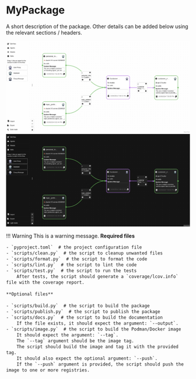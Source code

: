 # MyPackage

A short description of the package. Other details can be added below using the relevant sections / headers.

<img fetchpriority="high" alt="Waldiez flow" src="static/images/overview.webp#only-light" />
<img fetchpriority="high" alt="Waldiez flow" src="static/images/overview_dark.webp#only-dark" />

!!! Warning
    This is a warning message.
    **Required files**

    - `pyproject.toml`  # the project configuration file
    - `scripts/clean.py`  # the script to cleanup unwanted files
    - `scripts/format.py`  # the script to format the code
    - `scripts/lint.py`  # the script to lint the code
    - `scripts/test.py`  # the script to run the tests
        After tests, the script should generate a `coverage/lcov.info` file with the coverage report.

    **Optional files**

    - `scripts/build.py`  # the script to build the package
    - `scripts/publish.py`  # the script to publish the package
    - `scripts/docs.py`  # the script to build the documentation
        If the file exists, it should expect the argument: `--output`.
    - `scripts/image.py`  # the script to build the Podman/Docker image
        It should expect the argument: `--tag`.
        The `--tag` argument should be the image tag.
        The script should build the image and tag it with the provided tag.
        It should also expect the optional argument: `--push`.
        If the `--push` argument is provided, the script should push the image to one or more registries.

